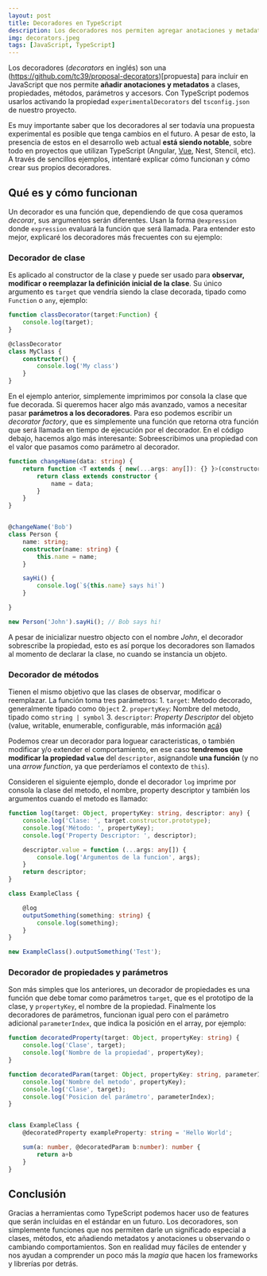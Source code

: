 ```yaml
---
layout: post
title: Decoradores en TypeScript
description: Los decoradores nos permiten agregar anotaciones y metadatos, además de poder observar, modificar o reemplazar el comportamiento de clases, metodos, propiedades y parámetros
img: decorators.jpeg
tags: [JavaScript, TypeScript]
---
```


Los decoradores (*decorators* en inglés) son una (https://github.com/tc39/proposal-decorators)[propuesta] para incluir en JavaScript que nos permite **añadir anotaciones y metadatos** a clases, propiedades, métodos, parámetros y accesors. Con TypeScript podemos usarlos activando la propiedad `experimentalDecorators` del `tsconfig.json` de nuestro proyecto.

Es muy importante saber que los decoradores al ser todavía una propuesta experimental es posible que tenga cambios en el futuro. A pesar de esto, la presencia de estos en el desarrollo web actual **está siendo notable**, sobre todo en proyectos que utilizan TypeScript (Angular, [Vue](https://vuejs.org/v2/guide/typescript.html), Nest, Stencil, etc). A través de sencillos ejemplos, intentaré explicar cómo funcionan y cómo crear sus propios decoradores.

## Qué es y cómo funcionan

Un decorador es una función que, dependiendo de que cosa queramos *decorar*, sus argumentos serán diferentes. Usan la forma `@expression` donde `expression` evaluará la función que será llamada. Para entender esto mejor, explicaré los decoradores más frecuentes con su ejemplo:

### Decorador de clase

Es aplicado al constructor de la clase y puede ser usado para **observar, modificar o reemplazar la definición inicial de la clase**. Su único argumento es `target` que vendría siendo la clase decorada, tipado como `Function` o `any`, ejemplo:

```typescript
function classDecorator(target:Function) {
    console.log(target);
}

@classDecorator
class MyClass {
    constructor() { 
        console.log('My class')
    }
}
```

En el ejemplo anterior, simplemente imprimimos por consola la clase que fue decorada. Si queremos hacer algo más avanzado, vamos a necesitar pasar **parámetros a los decoradores**. Para eso podemos escribir un *decorator factory*, que es simplemente una función que retorna otra función que será llamada en tiempo de ejecución por el decorador. En el código debajo, hacemos algo más interesante: Sobreescribimos una propiedad con el valor que pasamos como parámetro al decorador.

```typescript
function changeName(data: string) {
	return function <T extends { new(...args: any[]): {} }>(constructor: T) {
		return class extends constructor {
			name = data;
		}
	}
}


@changeName('Bob')
class Person {
	name: string;
	constructor(name: string) {
		this.name = name;
	}

	sayHi() {
		console.log(`${this.name} says hi!`)
	}

}

new Person('John').sayHi(); // Bob says hi!
```

A pesar de inicializar nuestro objecto con el nombre *John*, el decorador sobrescribe la propiedad, esto es así porque los decoradores son llamados al momento de declarar la clase, no cuando se instancia un objeto.

### Decorador de métodos

Tienen el mismo objetivo que las clases de observar, modificar o reemplazar. La función toma tres parámetros: 
    1. `target`: Metodo decorado, generalmente tipado como `Object`
    2. `propertyKey`: Nombre del metodo, tipado como `string | symbol`
    3. `descriptor`: *Property Descriptor* del objeto (value, writable, enumerable, configurable, más información [acá](https://developer.mozilla.org/en-US/docs/Web/JavaScript/Reference/Global_Objects/Object/defineProperty))

Podemos crear un decorador para loguear caracteristicas, o también modificar y/o extender el comportamiento, en ese caso **tendremos que modificar la propiedad `value`** del `descriptor`, asignandole **una función** (y no una *arrow function*, ya que perderíamos el contexto de `this`).

Consideren el siguiente ejemplo, donde el decorador `log` imprime por consola la clase del metodo, el nombre, property descriptor y también los argumentos cuando el metodo es llamado: 

```typescript
function log(target: Object, propertyKey: string, descriptor: any) {
	console.log('Clase: ', target.constructor.prototype);
	console.log('Método: ', propertyKey);
	console.log('Property Descriptor: ', descriptor);

	descriptor.value = function (...args: any[]) {
		console.log('Argumentos de la funcion', args);
    }
    return descriptor;
}

class ExampleClass {

	@log
	outputSomething(something: string) {
		console.log(something);
	}
}

new ExampleClass().outputSomething('Test');
```

### Decorador de propiedades y parámetros

Son más simples que los anteriores, un decorador de propiedades es una función que debe tomar como parámetros `target`, que es el prototipo de la clase, y `propertyKey`, el nombre de la propiedad. Finalmente los decoradores de parámetros, funcionan igual pero con el parámetro adicional `parameterIndex`, que indica la posición en el array, por ejemplo:

```typescript
function decoratedProperty(target: Object, propertyKey: string) {
    console.log('Clase', target);
    console.log('Nombre de la propiedad', propertyKey);
}

function decoratedParam(target: Object, propertyKey: string, parameterIndex: number) {
    console.log('Nombre del metodo', propertyKey);
    console.log('Clase', target);
    console.log('Posicion del parámetro', parameterIndex);
}


class ExampleClass {
    @decoratedProperty exampleProperty: string = 'Hello World';

    sum(a: number, @decoratedParam b:number): number {
        return a+b
    }
}
```

## Conclusión

Gracias a herramientas como TypeScript podemos hacer uso de features que serán incluidas en el estándar en un futuro. Los decoradores, son simplemente funciones que nos permiten darle un significado especial a clases, métodos, etc añadiendo metadatos y anotaciones u observando o cambiando comportamientos. Son en realidad muy fáciles de entender y nos ayudan a comprender un poco más la *magia* que hacen los frameworks y librerías por detrás.


